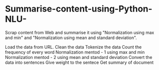 # Summarise-content-using-Python-NLU-
Scrap content from Web and summarise it using "Normalization using max and min" and "Normalization using mean and standard deviation".

Load the data from URL.
Clean the data
Tokenize the data
Count the frequency of every word
Normalization mentod - 1 using max and min 
Normalization mentod - 2 using mean and standard deviation
Convert the data into sentences
Give weight to the sentece
Get summary of document
